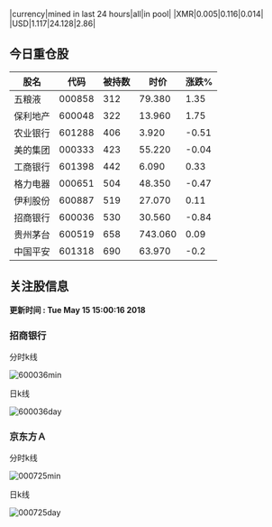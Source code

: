|currency|mined in last 24 hours|all|in pool|
|XMR|0.005|0.116|0.014|
|USD|1.117|24.128|2.86|

## 今日重仓股 

|股名|代码|被持数|时价|涨跌%|
|---|---|---|---|---|
|五粮液|000858|312|79.380|1.35|
|保利地产|600048|322|13.960|1.75|
|农业银行|601288|406|3.920|-0.51|
|美的集团|000333|423|55.220|-0.04|
|工商银行|601398|442|6.090|0.33|
|格力电器|000651|504|48.350|-0.47|
|伊利股份|600887|519|27.070|0.11|
|招商银行|600036|530|30.560|-0.84|
|贵州茅台|600519|658|743.060|0.09|
|中国平安|601318|690|63.970|-0.2|

## 关注股信息
**更新时间 : Tue May 15 15:00:16 2018**
### 招商银行 
分时k线

![600036min](http://image.sinajs.cn/newchart/min/n/sh600036.gif)

日k线

![600036day](http://image.sinajs.cn/newchart/daily/n/sh600036.gif)

### 京东方Ａ 
分时k线

![000725min](http://image.sinajs.cn/newchart/min/n/sz000725.gif)

日k线

![000725day](http://image.sinajs.cn/newchart/daily/n/sz000725.gif)
